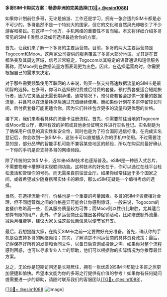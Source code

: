 **多哥SIM卡购买方案：畅游非洲的完美选择[[TG💪+ @esim1088](https://t.me/s/esim1088)]**

如果你计划前往多哥，无论是旅游、工作还是学习，拥有一张合适的SIM卡都是必不可少的。多哥虽然不是一个特别大的国家，但它的文化和自然风光却吸引了不少游客和移民。在这样一个地方，手机网络的重要性不言而喻。本文将详细介绍多哥常见的SIM卡类型以及如何选择最适合你的方案。

首先，让我们来了解一下多哥的主要运营商。目前，多哥的两大主要运营商是Togocom和Moov。这两家公司提供的服务覆盖了多哥大部分地区，尤其是在首都洛美及其周边区域，信号非常稳定。Togocom以其稳定的语音通话和短信服务著称，而Moov则在数据流量方面表现更为出色。因此，在选择运营商时，你需要根据自己的需求来决定。

对于那些需要频繁使用互联网的人来说，购买一张支持高速数据流量的SIM卡是最明智的选择。在多哥，你可以选择预付费或后付费的套餐。预付费套餐适合短期旅行者，因为它灵活且无需长期承诺。通常情况下，预付费套餐会提供一定量的数据流量，并且可以在流量耗尽后通过充值继续使用。而如果你计划在多哥停留较长时间，后付费套餐可能更适合你，因为它们往往包含更多的流量和更优惠的价格。

接下来，我们来看看具体的流量卡注册流程。首先，你需要前往当地的Togocom或Moov营业厅，携带有效的护照或其他身份证明文件进行实名登记。实名制是为了确保用户信息的真实性和安全性，同时也是为了符合国际通信标准。在完成实名登记后，你会收到一张SIM卡，这张卡可以直接插入你的手机中使用。不过需要注意的是，部分品牌的智能手机可能不兼容某些地区的频段，所以在购买前最好确认一下你的手机是否支持多哥的网络频段。

除了传统的实体SIM卡，近年来eSIM技术也逐渐普及。eSIM是一种嵌入式芯片，不需要物理卡槽即可实现联网功能。这种技术的好处在于，你可以通过在线平台轻松激活和管理你的号码，而无需亲自前往营业厅。如果你经常往返于多个国家之间，或者希望减少随身携带实体卡的麻烦，那么eSIM无疑是一个值得考虑的选择。

当然，在选择流量卡时，价格也是一个重要的考量因素。多哥的SIM卡资费相对合理，但不同运营商之间的价格差异可能会让你感到惊讶。一般来说，Togocom的套餐价格略高一些，但其服务质量较为可靠；而Moov则以性价比取胜，尤其适合预算有限的用户。此外，许多运营商还会推出各种促销活动，比如赠送额外流量、减免月租费等，建议大家关注这些优惠信息以便节省开支。

最后，我想提醒大家，在购买SIM卡之前一定要做好充分准备。首先，确认你的手机是否支持多哥的网络频段；其次，了解清楚不同运营商的具体资费政策；最后，记得保存好所有的发票和合同文件，以备日后查询或投诉之需。如果你对整个流程感到困惑，也可以寻求专业人士的帮助，他们可以根据你的实际情况为你推荐最佳方案。

总之，无论你是短期访问还是长期居住，拥有一张优质的SIM卡都能让多哥之旅更加便捷和愉快。希望本文能为你的多哥之行提供有价值的参考！如果你有任何疑问或需要进一步的帮助，请随时联系我们的客服团队[[TG💪+ @esim1088](https://t.me/s/esim1088)]。

[[TG💪+ @esim1088](https://t.me/s/esim1088) ![Image](https://i.postimg.cc/4NQfJmqS/Snipaste-2025-05-13-00-14-12.png)]